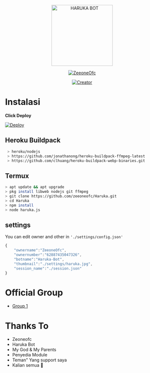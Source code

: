 <p align="center">
<img src="https://telegra.ph/file/4c06c6456da3625108f6b.jpg" alt="HARUKA BOT" width="200"/>

<p align="center">
    <a href="https://zeeoneofc.github.io">
        <img
            src="https://readme-typing-svg.herokuapp.com?size=15&width=280&lines=Thank+For+Using+Flicks+Bot"
            alt="ZeeoneOfc"
        />
    </a>
</p>

</p>
<p align="center">
<a href="https://github.com/ridho17-ind"><img title="Creator" src="https://img.shields.io/badge/Creator-Skyzo-red.svg?style=for-the-badge&logo=github"></a>


</p>
</div>


# Instalasi

**Click Deploy**

[![Deploy](https://www.herokucdn.com/deploy/button.svg)](https://heroku.com/deploy?template=https://github.com/zeeoneofc/Haruka)

## Heroku Buildpack
```bash
 > heroku/nodejs
 > https://github.com/jonathanong/heroku-buildpack-ffmpeg-latest
 > https://github.com/clhuang/heroku-buildpack-webp-binaries.git
```

## Termux
```bash
> apt update && apt upgrade
> pkg install libweb nodejs git ffmpeg
> git clone https://github.com/zeeoneofc/Haruka.git
> cd Haruka
> npm install
> node haruka.js
```

## settings
You can edit owner and other in `'./settings/config.json'`

```ts
{
	"ownername":"ZeeoneOfc",
	"ownernumber":"62887435047326",
	"botname":"Haruka-Bot",
	"thumbnail":"./settings/haruka.jpg",
	"session_name":"./session.json"
}
```

# Official Group
- [Group 1](https://t.me/Flicksrobotsupport)

# Thanks To
- Zeoneofc
- Haruka Bot
- My God & My Parents
- Penyedia Module
- Teman" Yang support saya
- Kalian semua 🛐
